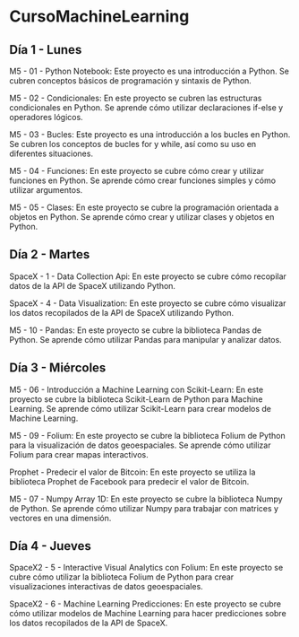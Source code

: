 # CursoMachineLearning

## Día 1 - Lunes
M5 - 01 - Python Notebook: Este proyecto es una introducción a Python. Se cubren conceptos básicos de programación y sintaxis de Python.

M5 - 02 - Condicionales: En este proyecto se cubren las estructuras condicionales en Python. Se aprende cómo utilizar declaraciones if-else y operadores lógicos.

M5 - 03 - Bucles: Este proyecto es una introducción a los bucles en Python. Se cubren los conceptos de bucles for y while, así como su uso en diferentes situaciones.

M5 - 04 - Funciones: En este proyecto se cubre cómo crear y utilizar funciones en Python. Se aprende cómo crear funciones simples y cómo utilizar argumentos.

M5 - 05 - Clases: En este proyecto se cubre la programación orientada a objetos en Python. Se aprende cómo crear y utilizar clases y objetos en Python.

## Día 2 - Martes
SpaceX - 1 - Data Collection Api: En este proyecto se cubre cómo recopilar datos de la API de SpaceX utilizando Python.

SpaceX - 4 - Data Visualization: En este proyecto se cubre cómo visualizar los datos recopilados de la API de SpaceX utilizando Python.

M5 - 10 - Pandas: En este proyecto se cubre la biblioteca Pandas de Python. Se aprende cómo utilizar Pandas para manipular y analizar datos.

## Día 3 - Miércoles
M5 - 06 - Introducción a Machine Learning con Scikit-Learn: En este proyecto se cubre la biblioteca Scikit-Learn de Python para Machine Learning. Se aprende cómo utilizar Scikit-Learn para crear modelos de Machine Learning.

M5 - 09 - Folium: En este proyecto se cubre la biblioteca Folium de Python para la visualización de datos geoespaciales. Se aprende cómo utilizar Folium para crear mapas interactivos.

Prophet - Predecir el valor de Bitcoin: En este proyecto se utiliza la biblioteca Prophet de Facebook para predecir el valor de Bitcoin.

M5 - 07 - Numpy Array 1D: En este proyecto se cubre la biblioteca Numpy de Python. Se aprende cómo utilizar Numpy para trabajar con matrices y vectores en una dimensión.

## Día 4 - Jueves
SpaceX2 - 5 - Interactive Visual Analytics con Folium: En este proyecto se cubre cómo utilizar la biblioteca Folium de Python para crear visualizaciones interactivas de datos geoespaciales.

SpaceX2 - 6 - Machine Learning Predicciones: En este proyecto se cubre cómo utilizar modelos de Machine Learning para hacer predicciones sobre los datos recopilados de la API de SpaceX.
